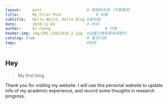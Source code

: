 ```yaml
---
layout:     post   				    # 使用的布局（不需要改）
title:      My First Post 				# 标题 
subtitle:   Hello World, Hello Blog #副标题
date:       2018-12-01 				# 时间
author:     En Cheng 						# 作者
header-img: img/IMG_12012018_2.jpg 	#这篇文章标题背景图片
catalog: true 						# 是否归档
tags:								#标签
---
```


## Hey
> My first blog

Thank you for visiting my website. I will use this personal website to update info of my academic experience, and record some thoughts in research progress.
